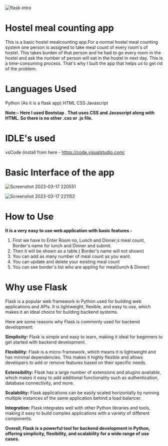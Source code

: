 ![flask-intro](https://user-images.githubusercontent.com/104966547/225973711-622de3d2-0740-4441-b654-f3e30fe4272d.jpg)




# Hostel meal counting app

This is a basic hostel mealcounting app.For a normal hostel meal counting system one person is assigned to take meal count of every room's of hostel. This takes burden of that person and he had to go every room in the hostel and ask the number of person will eat in the hostel in next day. This is a time-consuming process. That's why I built the app that helps us to get rid of the problem.

# Languages Used 

Python (As it is a flask app)
HTML
CSS
Javascript

**Note:- Here I used Bootstap . That uses CSS and Javascript along with HTML. So there is no other .css or .js file.**

# IDLE's used 

vsCode (install from here - https://code.visualstudio.com/


# Basic Interface of the app 

![Screenshot 2023-03-17 220551](https://user-images.githubusercontent.com/104966547/225965972-55b4e79d-9228-4169-9636-424ff1243cec.png)

![Screenshot 2023-03-17 221152](https://user-images.githubusercontent.com/104966547/225966439-9cbbc5c9-5ec1-4be9-885b-75959ffe576e.png)


# How to Use

**It is a very easy to use web application with basic features -**

1. First we have to Enter Room no, Lunch and Dinner;s meal count, Border's name for lunch and Dinner and submit.
2. Then it will be shown as a table.( Border's name will not shown)
3. You can add as many number of meal count as you want.
4. You can update and delete your existing meal count
5. You can see border's list who are appling for meal(lunch & Dinner)

# Why use Flask

Flask is a popular web framework in Python used for building web applications and APIs. It is lightweight, flexible, and easy to use, which makes it an ideal choice for building backend systems.

Here are some reasons why Flask is commonly used for backend development:

**Simplicity:** Flask is simple and easy to learn, making it ideal for beginners to get started with backend development.

**Flexibility:** Flask is a micro-framework, which means it is lightweight and has minimal dependencies. This makes it highly flexible and allows developers to add or remove features based on their specific needs.

**Extensibility:** Flask has a large number of extensions and plugins available, which makes it easy to add additional functionality such as authentication, database connectivity, and more.

**Scalability:** Flask applications can be easily scaled horizontally by running multiple instances of the same application behind a load balancer.

**Integration:** Flask integrates well with other Python libraries and tools, making it easy to build complex applications with a variety of different components.

**Overall, Flask is a powerful tool for backend development in Python, offering simplicity, flexibility, and scalability for a wide range of use cases.**


